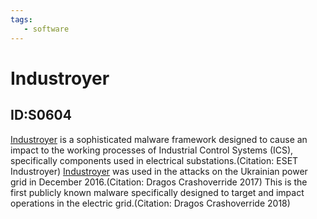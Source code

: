 ```yaml
---
tags:
   - software
---
```

# Industroyer
## ID:S0604
[Industroyer](/mitre/software/S0604) is a sophisticated malware framework designed to cause an impact to the working processes of Industrial Control Systems (ICS), specifically components used in electrical substations.(Citation: ESET Industroyer) [Industroyer](/mitre/software/S0604) was used in the attacks on the Ukrainian power grid in December 2016.(Citation: Dragos Crashoverride 2017) This is the first publicly known malware specifically designed to target and impact operations in the electric grid.(Citation: Dragos Crashoverride 2018)
